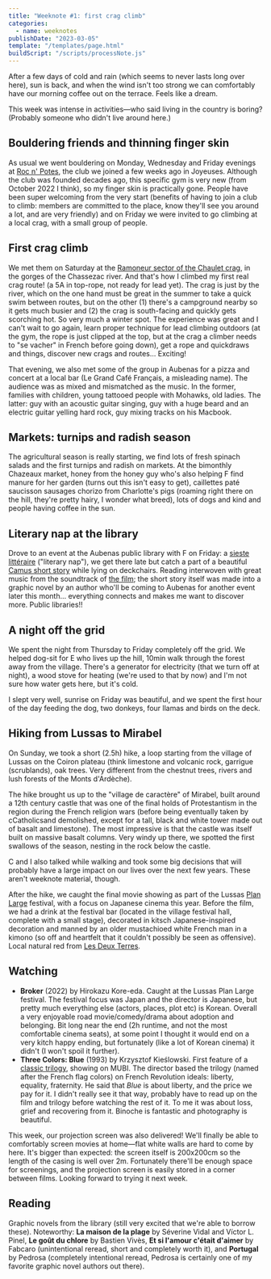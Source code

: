 ```yaml
---
title: "Weeknote #1: first crag climb"
categories:
  - name: weeknotes
publishDate: "2023-03-05"
template: "/templates/page.html"
buildScript: "/scripts/processNote.js"
---
```


After a few days of cold and rain (which seems to never lasts long over here), sun is back, and when the wind isn't too strong we can comfortably have our morning coffee out on the terrace. Feels like a dream.

This week was intense in activities—who said living in the country is boring? (Probably someone who didn't live around here.)

## Bouldering friends and thinning finger skin

As usual we went bouldering on Monday, Wednesday and Friday evenings at [Roc n' Potes](rocnpotes.fr/), the club we joined a few weeks ago in Joyeuses. Although the club was founded decades ago, this specific gym is very new (from October 2022 I think), so my finger skin is practically gone. People have been super welcoming from the very start (benefits of having to join a club to climb: members are committed to the place, know they'll see you around a lot, and are very friendly) and on Friday we were invited to go climbing at a local crag, with a small group of people.

## First crag climb

We met them on Saturday at the [Ramoneur sector of the Chaulet crag](https://www.thecrag.com/climbing/france/chaulet/area/6452486982), in the gorges of the Chassezac river. And that's how I climbed my first real crag route! (a 5A in top-rope, not ready for lead yet). The crag is just by the river, which on the one hand must be great in the summer to take a quick swim between routes, but on the other (1) there's a campground nearby so it gets much busier and (2) the crag is south-facing and quickly gets scorching hot. So very much a winter spot. The experience was great and I can't wait to go again, learn proper technique for lead climbing outdoors (at the gym, the rope is just clipped at the top, but at the crag a climber needs to "se vacher" in French before going down), get a rope and quickdraws and things, discover new crags and routes... Exciting!

That evening, we also met some of the group in Aubenas for a pizza and concert at a local bar (Le Grand Café Français, a misleading name). The audience was as mixed and mismatched as the music. In the former, families with children, young tattooed people with Mohawks, old ladies. The latter: guy with an acoustic guitar singing, guy with a huge beard and an electric guitar yelling hard rock, guy mixing tracks on his Macbook.

## Markets: turnips and radish season

The agricultural season is really starting, we find lots of fresh spinach salads and the first turnips and radish on markets. At the bimonthly Chazeaux market, honey from the honey guy who's also helping F find manure for her garden (turns out this isn't easy to get), caillettes paté saucisson sausages chorizo from Charlotte's pigs (roaming right there on the hill, they're pretty hairy, I wonder what breed), lots of dogs and kind and people having coffee in the sun.

## Literary nap at the library

Drove to an event at the Aubenas public library with F on Friday: a [sieste littéraire](https://mediatheque.bassin-aubenas.fr/node/content/nid/323684) ("literary nap"), we get there late but catch a part of a beautiful [Camus short story](<https://en.wikipedia.org/wiki/The_Guest_(short_story)>) while lying on deckchairs. Reading interwoven with great music from the soundtrack of [the film](https://en.wikipedia.org/wiki/Far_from_Men); the short story itself was made into a graphic novel by an author who'll be coming to Aubenas for another event later this month... everything connects and makes me want to discover more. Public libraries!!

## A night off the grid

We spent the night from Thursday to Friday completely off the grid. We helped dog-sit for E who lives up the hill, 10min walk through the forest away from the village. There's a generator for electricity (that we turn off at night), a wood stove for heating (we're used to that by now) and I'm not sure how water gets here, but it's cold.

I slept very well, sunrise on Friday was beautiful, and we spent the first hour of the day feeding the dog, two donkeys, four llamas and birds on the deck.

## Hiking from Lussas to Mirabel

On Sunday, we took a short (2.5h) hike, a loop starting from the village of Lussas on the Coiron plateau (think limestone and volcanic rock, garrigue (scrublands), oak trees. Very different from the chestnut trees, rivers and lush forests of the Monts d'Ardèche).

The hike brought us up to the "village de caractère" of Mirabel, built around a 12th century castle that was one of the final holds of Protestantism in the region during the French religion wars (before being eventually taken by cCatholicsand demolished, except for a tall, black and white tower made out of basalt and limestone). The most impressive is that the castle was itself built on massive basalt columns. Very windy up there, we spotted the first swallows of the season, nesting in the rock below the castle.

C and I also talked while walking and took some big decisions that will probably have a large impact on our lives over the next few years. These aren't weeknote material, though.

After the hike, we caught the final movie showing as part of the Lussas [Plan Large](https://www.maisonimage.eu/plan-large-japon/) festival, with a focus on Japanese cinema this year. Before the film, we had a drink at the festival bar (located in the village festival hall, complete with a small stage), decorated in kitsch Japanese-inspired decoration and manned by an older mustachioed white French man in a kimono (so off and heartfelt that it couldn't possibly be seen as offensive). Local natural red from [Les Deux Terres](https://goo.gl/maps/3wzgVXhJ7FSkxe86A).

## Watching

- **Broker** (2022) by Hirokazu Kore-eda. Caught at the Lussas Plan Large festival. The festival focus was Japan and the director is Japanese, but pretty much everything else (actors, places, plot etc) is Korean. Overall a very enjoyable road movie/comedy/drama about adoption and belonging. Bit long near the end (2h runtime, and not the most comfortable cinema seats), at some point I thought it would end on a very kitch happy ending, but fortunately (like a lot of Korean cinema) it didn't (I won't spoil it further).
- **Three Colors: Blue** (1993) by Krzysztof Kieślowski. First feature of a [classic trilogy](https://en.wikipedia.org/wiki/Three_Colours_trilogy), showing on MUBI. The director based the trilogy (named after the French flag colors) on French Revolution ideals: liberty, equality, fraternity. He said that _Blue_ is about liberty, and the price we pay for it. I didn't really see it that way, probably have to read up on the film and trilogy before watching the rest of it. To me it was about loss, grief and recovering from it. Binoche is fantastic and photography is beautiful.

This week, our projection screen was also delivered! We'll finally be able to comfortably screen movies at home—flat white walls are hard to come by here. It's bigger than expected: the screen itself is 200x200cm so the length of the casing is well over 2m. Fortunately there'll be enough space for screenings, and the projection screen is easily stored in a corner between films. Looking forward to trying it next week.

## Reading

Graphic novels from the library (still very excited that we're able to borrow these). Noteworthy: **La maison de la plage** by Séverine Vidal and Víctor L. Pinel, **Le goût du chlore** by Bastien Vivès, **Et si l'amour c'était d'aimer** by Fabcaro (unintentional reread, short and completely worth it), and **Portugal** by Pedrosa (completely intentional reread, Pedrosa is certainly one of my favorite graphic novel authors out there).
